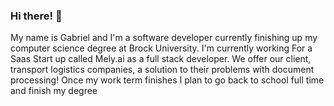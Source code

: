 ### Hi there! 👋
My name is Gabriel and I'm a software developer currently finishing up my computer science degree at Brock University.
I'm currently working For a Saas Start up called Mely.ai as a full stack developer. We offer our client, transport logistics companies, a solution to their problems with document processing! Once my work term finishes I plan to go back to school full time and finish my degree

<!--
**GabrielBrock98/GabrielBrock98** is a ✨ _special_ ✨ repository because its `README.md` (this file) appears on your GitHub profile.

Here are some ideas to get you started:

- 🔭 I’m currently working on ...
- 🌱 I’m currently learning ...
- 👯 I’m looking to collaborate on ...
- 🤔 I’m looking for help with ...
- 💬 Ask me about ...
- 📫 How to reach me: ...
- 😄 Pronouns: ...
- ⚡ Fun fact: ...
-->
